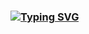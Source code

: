 ### [![Typing SVG](https://readme-typing-svg.demolab.com?font=Fira+Code&duration=4000&pause=500&color=B813F7&center=true&multiline=true&repeat=false&width=1200&height=200&lines=Hello%2C+all!;Let+me+introduce+myself.+;My+name+is+Nick+and+I+began+my+difficult+way+to+intersting+world+of+Frontend+Development!;+I+code+with%3A+CSS%2C+HTML%2C+JS%2C+React.;I+try+to+become+a+brilliant+Developer+because+it's+my+dream+since+school)](https://git.io/typing-svg)
<!--
**Thelifestyle88/Thelifestyle88** is a ✨ _special_ ✨ repository because its `README.md` (this file) appears on your GitHub profile.

Here are some ideas to get you started:

- 🔭 I’m currently working on ...
- 🌱 I’m currently learning ...
- 👯 I’m looking to collaborate on ...
- 🤔 I’m looking for help with ...
- 💬 Ask me about ...
- 📫 How to reach me: ...
- 😄 Pronouns: ...
- ⚡ Fun fact: ...
-->
